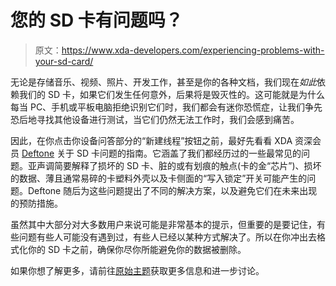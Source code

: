 # 您的 SD 卡有问题吗？

> 原文：<https://www.xda-developers.com/experiencing-problems-with-your-sd-card/>

无论是存储音乐、视频、照片、开发工作，甚至是你的各种文档，我们现在*如此*依赖我们的 SD 卡，如果它们发生任何意外，后果将是毁灭性的。这可能就是为什么每当 PC、手机或平板电脑拒绝识别它们时，我们都会有迷你恐慌症，让我们争先恐后地寻找其他设备进行测试，当它们仍然无法工作时，我们会感到痛苦。

因此，在你点击你设备问答部分的“新建线程”按钮之前，最好先看看 XDA 资深会员 [Deftone](http://forum.xda-developers.com/member.php?u=4797562) 关于 SD 卡问题的指南。它涵盖了我们都经历过的一些最常见的问题。亚声调简要解释了损坏的 SD 卡、脏的或有划痕的触点(卡的金“芯片”)、损坏的数据、薄且通常易碎的卡塑料外壳以及卡侧面的“写入锁定”开关可能产生的问题。Deftone 随后为这些问题提出了不同的解决方案，以及避免它们在未来出现的预防措施。

虽然其中大部分对大多数用户来说可能是非常基本的提示，但重要的是要记住，有些问题有些人可能没有遇到过，有些人已经以某种方式解决了。所以在你冲出去格式化你的 SD 卡之前，确保你尽你所能避免你的数据被删除。

如果你想了解更多，请前往[原始主题](http://forum.xda-developers.com/showthread.php?t=1912084&page=3)获取更多信息和进一步讨论。
